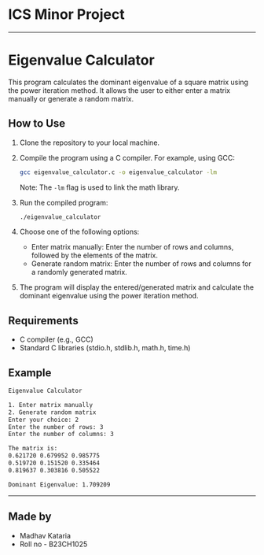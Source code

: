 # ICS Minor Project

---

# Eigenvalue Calculator

This program calculates the dominant eigenvalue of a square matrix using the power iteration method. It allows the user to either enter a matrix manually or generate a random matrix.

## How to Use

1. Clone the repository to your local machine.
2. Compile the program using a C compiler. For example, using GCC:

   ```bash
   gcc eigenvalue_calculator.c -o eigenvalue_calculator -lm
   ```

   Note: The `-lm` flag is used to link the math library.
   
3. Run the compiled program:

   ```bash
   ./eigenvalue_calculator
   ```

4. Choose one of the following options:

   - Enter matrix manually: Enter the number of rows and columns, followed by the elements of the matrix.
   - Generate random matrix: Enter the number of rows and columns for a randomly generated matrix.

5. The program will display the entered/generated matrix and calculate the dominant eigenvalue using the power iteration method.

## Requirements

- C compiler (e.g., GCC)
- Standard C libraries (stdio.h, stdlib.h, math.h, time.h)

## Example

```bash
Eigenvalue Calculator

1. Enter matrix manually
2. Generate random matrix
Enter your choice: 2
Enter the number of rows: 3
Enter the number of columns: 3

The matrix is:
0.621720 0.679952 0.985775
0.519720 0.151520 0.335464
0.819637 0.303816 0.505522

Dominant Eigenvalue: 1.709209
```

---
## Made by 
- Madhav Kataria 
- Roll no - B23CH1025 


